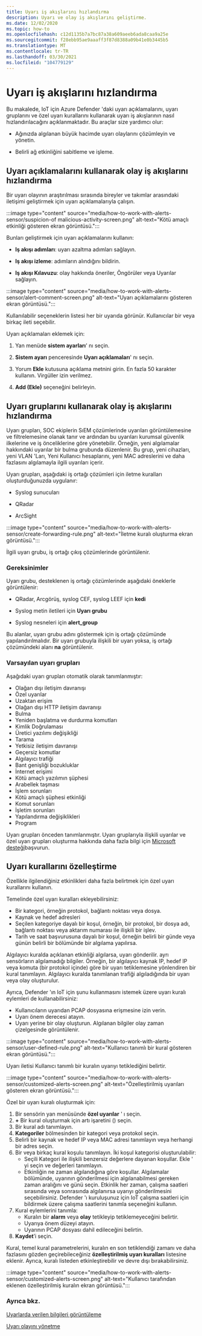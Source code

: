 ```yaml
---
title: Uyarı iş akışlarını hızlandırma
description: Uyarı ve olay iş akışlarını geliştirme.
ms.date: 12/02/2020
ms.topic: how-to
ms.openlocfilehash: c12d1135b7a7bc87a38a609aeeb6ada8caa9a25e
ms.sourcegitcommit: f28ebb95ae9aaaff3f87d8388a09b41e0b3445b5
ms.translationtype: MT
ms.contentlocale: tr-TR
ms.lasthandoff: 03/30/2021
ms.locfileid: "104779129"
---
```

# <a name="accelerate-alert-workflows"></a>Uyarı iş akışlarını hızlandırma

Bu makalede, IoT için Azure Defender 'daki uyarı açıklamalarını, uyarı gruplarını ve özel uyarı kurallarını kullanarak uyarı iş akışlarının nasıl hızlandırılacağını açıklanmaktadır.  Bu araçlar size yardımcı olur:

- Ağınızda algılanan büyük hacimde uyarı olaylarını çözümleyin ve yönetin.

- Belirli ağ etkinliğini sabitleme ve işleme.

## <a name="accelerate-incident-workflows-by-using-alert-comments"></a>Uyarı açıklamalarını kullanarak olay iş akışlarını hızlandırma

Bir uyarı olayının araştırılması sırasında bireyler ve takımlar arasındaki iletişimi geliştirmek için uyarı açıklamalarıyla çalışın.

:::image type="content" source="media/how-to-work-with-alerts-sensor/suspicion-of malicious-activity-screen.png" alt-text="Kötü amaçlı etkinliği gösteren ekran görüntüsü.":::

Bunları geliştirmek için uyarı açıklamalarını kullanın:

- **Iş akışı adımları**: uyarı azaltma adımları sağlayın.

- **Iş akışı izleme**: adımların alındığını bildirin.

- **Iş akışı Kılavuzu**: olay hakkında öneriler, Öngörüler veya Uyarılar sağlayın.

:::image type="content" source="media/how-to-work-with-alerts-sensor/alert-comment-screen.png" alt-text="Uyarı açıklamalarını gösteren ekran görüntüsü.":::

Kullanılabilir seçeneklerin listesi her bir uyarıda görünür. Kullanıcılar bir veya birkaç ileti seçebilir.

Uyarı açıklamaları eklemek için:

1. Yan menüde **sistem ayarları**' nı seçin.

2. **Sistem ayarı** penceresinde **Uyarı açıklamaları**' nı seçin.

3. Yorum **Ekle** kutusuna açıklama metnini girin. En fazla 50 karakter kullanın. Virgüller izin verilmez.

4. **Add (Ekle)** seçeneğini belirleyin.

## <a name="accelerate-incident-workflows-by-using-alert-groups"></a>Uyarı gruplarını kullanarak olay iş akışlarını hızlandırma

Uyarı grupları, SOC ekiplerin SıEM çözümlerinde uyarıları görüntülemesine ve filtrelemesine olanak tanır ve ardından bu uyarıları kurumsal güvenlik ilkelerine ve iş önceliklerine göre yönetebilir. Örneğin, yeni algılamalar hakkındaki uyarılar bir bulma grubunda düzenlenir. Bu grup, yeni cihazları, yeni VLAN 'Ları, Yeni Kullanıcı hesaplarını, yeni MAC adreslerini ve daha fazlasını algılamayla ilgili uyarıları içerir.

Uyarı grupları, aşağıdaki iş ortağı çözümleri için iletme kuralları oluşturduğunuzda uygulanır:

  - Syslog sunucuları

  - QRadar

  - ArcSight

:::image type="content" source="media/how-to-work-with-alerts-sensor/create-forwarding-rule.png" alt-text="İletme kuralı oluşturma ekran görüntüsü.":::

İlgili uyarı grubu, iş ortağı çıkış çözümlerinde görüntülenir. 

### <a name="requirements"></a>Gereksinimler

Uyarı grubu, desteklenen iş ortağı çözümlerinde aşağıdaki öneklerle görüntülenir:

- QRadar, Arcgörüş, syslog CEF, syslog LEEF için **kedi**

- Syslog metin iletileri için **Uyarı grubu**

- Syslog nesneleri için **alert_group**

Bu alanlar, uyarı grubu adını göstermek için iş ortağı çözümünde yapılandırılmalıdır. Bir uyarı grubuyla ilişkili bir uyarı yoksa, iş ortağı çözümündeki alanı **na** görüntülenir.

### <a name="default-alert-groups"></a>Varsayılan uyarı grupları

Aşağıdaki uyarı grupları otomatik olarak tanımlanmıştır:

- Olağan dışı iletişim davranışı
- Özel uyarılar
- Uzaktan erişim
- Olağan dışı HTTP iletişim davranışı
- Bulma
- Yeniden başlatma ve durdurma komutları
- Kimlik Doğrulaması
- Üretici yazılımı değişikliği
- Tarama
- Yetkisiz iletişim davranışı
- Geçersiz komutlar
- Algılayıcı trafiği
- Bant genişliği bozukluklar
- İnternet erişimi
- Kötü amaçlı yazılımın şüphesi
- Arabellek taşması 
- İşlem sorunları
- Kötü amaçlı şüphesi etkinliği
- Komut sorunları
- İşletim sorunları
- Yapılandırma değişiklikleri
- Program

Uyarı grupları önceden tanımlanmıştır. Uyarı gruplarıyla ilişkili uyarılar ve özel uyarı grupları oluşturma hakkında daha fazla bilgi için [Microsoft desteği](https://support.microsoft.com/supportforbusiness/productselection?sapId=82c8f35-1b8e-f274-ec11-c6efdd6dd099)başvurun.

## <a name="customize-alert-rules"></a>Uyarı kurallarını özelleştirme

Özellikle ilgilendiğiniz etkinlikleri daha fazla belirtmek için özel uyarı kurallarını kullanın. 

Temelinde özel uyarı kuralları ekleyebilirsiniz:

- Bir kategori, örneğin protokol, bağlantı noktası veya dosya.
- Kaynak ve hedef adresleri
- Seçilen kategoriye dayalı bir koşul, örneğin, bir protokol, bir dosya adı, bağlantı noktası veya aktarım numarası ile ilişkili bir işlev.
- Tarih ve saat başvurusuna dayalı bir koşul, örneğin belirli bir günde veya günün belirli bir bölümünde bir algılama yapılırsa.

Algılayıcı kuralda açıklanan etkinliği algılarsa, uyarı gönderilir.
ayrı sensörların algılamadığı bilgiler. Örneğin, bir algılayıcı kaynak IP, hedef IP veya komuta (bir protokol içinde) göre bir uyarı tetiklemesine yönlendiren bir kural tanımlayın. Algılayıcı kuralda tanımlanan trafiği algıladığında bir uyarı veya olay oluşturulur.

Ayrıca, Defender 'ın IoT için şunu kullanmasını istemek üzere uyarı kuralı eylemleri de kullanabilirsiniz:

- Kullanıcıların uyarıdan PCAP dosyasına erişmesine izin verin.
- Uyarı önem derecesi atayın.
- Uyarı yerine bir olay oluşturun. Algılanan bilgiler olay zaman çizelgesinde görüntülenir.

:::image type="content" source="media/how-to-work-with-alerts-sensor/user-defined-rule.png" alt-text="Kullanıcı tanımlı bir kural gösteren ekran görüntüsü.":::

Uyarı iletisi Kullanıcı tanımlı bir kuralın uyarıyı tetiklediğini belirtir.

:::image type="content" source="media/how-to-work-with-alerts-sensor/customized-alerts-screen.png" alt-text="Özelleştirilmiş uyarıları gösteren ekran görüntüsü.":::

Özel bir uyarı kuralı oluşturmak için:

1. Bir sensörin yan menüsünde **özel uyarılar** ' ı seçin.
1. **+** Bir kural oluşturmak için artı işaretini () seçin.
1. Bir kural adı tanımlayın.
1. **Kategoriler** bölmesinden bir kategori veya protokol seçin.
1. Belirli bir kaynak ve hedef IP veya MAC adresi tanımlayın veya herhangi bir adres seçin.
1. Bir veya birkaç kural koşulu tanımlayın. İki koşul kategorisi oluşturulabilir:
    - Seçili Kategori ile ilişkili benzersiz değerlere dayanan koşullar. Ekle ' yi seçin ve değerleri tanımlayın.
    - Etkinliğin ne zaman algılandığına göre koşullar. Algılamalar bölümünde, uyarının gönderilmesi için algılanabilmesi gereken zaman aralığını ve günü seçin. Etkinlik her zaman, çalışma saatleri sırasında veya sonrasında algılanırsa uyarıyı gönderilmesini seçebilirsiniz. Defender 'ı kuruluşunuz için IoT çalışma saatleri için bildirmek üzere çalışma saatlerini tanımla seçeneğini kullanın.
1. Kural eylemlerini tanımla: 
    - Kuralın bir **alarm** veya **olay** tetikleyip tetiklemeyeceğini belirtir.
    - Uyarıya önem düzeyi atayın.
    - Uyarının PCAP dosyası dahil edileceğini belirtin.
1. **Kaydet**’i seçin.

Kural, temel kural parametrelerini, kuralın en son tetiklendiği zamanı ve daha fazlasını gözden geçirebileceğiniz **özelleştirilmiş uyarı kuralları** listesine eklenir. Ayrıca, kuralı listeden etkinleştirebilir ve devre dışı bırakabilirsiniz.

:::image type="content" source="media/how-to-work-with-alerts-sensor/customized-alerts-screen.png" alt-text="Kullanıcı tarafından eklenen özelleştirilmiş kuralın ekran görüntüsü.":::

### <a name="see-also"></a>Ayrıca bkz.

[Uyarlarda verilen bilgileri görüntüleme](how-to-view-information-provided-in-alerts.md)

[Uyarı olayını yönetme](how-to-manage-the-alert-event.md)
